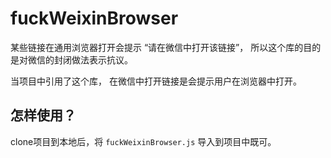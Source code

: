# fuckWeixinBrowser

某些链接在通用浏览器打开会提示 “请在微信中打开该链接”， 所以这个库的目的是对微信的封闭做法表示抗议。

当项目中引用了这个库， 在微信中打开链接是会提示用户在浏览器中打开。

## 怎样使用？

clone项目到本地后，将 `fuckWeixinBrowser.js` 导入到项目中既可。